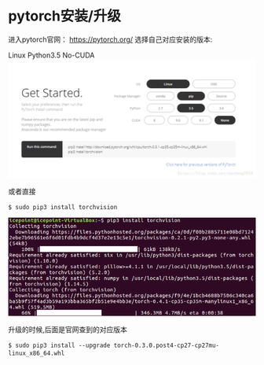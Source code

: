 # pytorch安装/升级
进入pytorch官网： https://pytorch.org/
选择自己对应安装的版本:

Linux Python3.5 No-CUDA
![](../__pics/pytorch安装.png)

或者直接
```shell
$ sudo pip3 install torchvision
```
![](../__pics/torchvision.png)

升级的时候,后面是官网查到的对应版本
```shell
$ sudo pip3 install --upgrade torch-0.3.0.post4-cp27-cp27mu-linux_x86_64.whl
```
